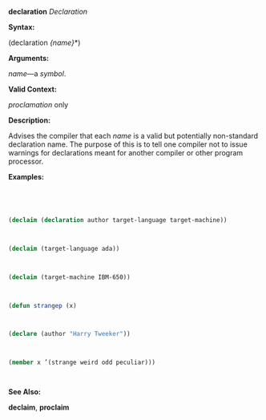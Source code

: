 **declaration** *Declaration* 



**Syntax:** 



(declaration *\{name\}*\*) 



**Arguments:** 



*name*—a *symbol*. 



**Valid Context:** 



*proclamation* only 



**Description:** 



Advises the compiler that each *name* is a valid but potentially non-standard declaration name. The purpose of this is to tell one compiler not to issue warnings for declarations meant for another compiler or other program processor. 



**Examples:**
```lisp
 



(declaim (declaration author target-language target-machine)) 



(declaim (target-language ada)) 



(declaim (target-machine IBM-650)) 



(defun strangep (x) 



(declare (author "Harry Tweeker")) 



(member x ’(strange weird odd peculiar))) 




```
**See Also:** 



**declaim**, **proclaim** 



